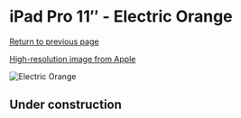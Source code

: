 # iPad Pro 11″ - Electric Orange

[Return to previous page](/ipad_pro4)

[High-resolution image from Apple](https://store.storeimages.cdn-apple.com/8756/as-images.apple.com/is/MJMF3?wid=4500&hei=4500&fmt=png)

<div style="width: 500px"><img src="/almost_uncompressed/MJMF3.webp" alt="Electric Orange"></div>

## Under construction

